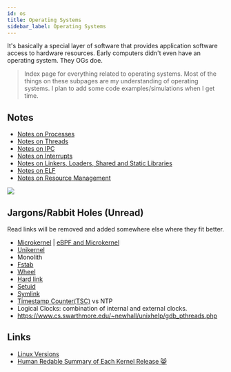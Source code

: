 ```yaml
---
id: os
title: Operating Systems
sidebar_label: Operating Systems
---
```


It's basically a special layer of software that provides application software access to hardware resources. Early computers didn't even have an operating system. They OGs doe.

> Index page for everything related to operating systems. Most of the things on these subpages are my understanding of operating systems. I plan to add some code examples/simulations when I get time.

## Notes

- [Notes on Processes](/docs/notes/study/os/processes)
- [Notes on Threads](/docs/notes/study/os/threads)
- [Notes on IPC](/docs/notes/study/os/ipc)
- [Notes on Interrupts](/docs/notes/study/os/interrupts)
- [Notes on Linkers, Loaders, Shared and Static Libraries](/docs/notes/study/os/libs)
- [Notes on ELF](/docs/notes/study/os/elf)
- [Notes on Resource Management](/docs/notes/study/os/resource_mgmt)

![](/img/2020-07/SCI_Linux.png)

## Jargons/Rabbit Holes (Unread)

Read links will be removed and added somewhere else where they fit better.

- [Microkernel](http://www.microkernel.info/) | [eBPF and Microkernel](https://news.ycombinator.com/item?id=22953730)
- [Unikernel](https://en.wikipedia.org/wiki/Unikernel)
- Monolith
- [Fstab](https://en.wikipedia.org/wiki/Fstab)
- [Wheel](<https://en.wikipedia.org/wiki/Wheel_(computing)>)
- [Hard link](https://en.wikipedia.org/wiki/Hard_link)
- [Setuid](https://en.wikipedia.org/wiki/Setuid)
- [Symlink](https://en.wikipedia.org/wiki/Symbolic_link)
- [Timestamp Counter(TSC)](https://en.wikipedia.org/wiki/Time_Stamp_Counter) vs NTP
- Logical Clocks: combination of internal and external clocks.
- https://www.cs.swarthmore.edu/~newhall/unixhelp/gdb_pthreads.php

## Links

- [Linux Versions](https://en.wikipedia.org/wiki/Linux_kernel_version_history)
- [Human Redable Summary of Each Kernel Release 😸](https://kernelnewbies.org/LinuxVersions)
